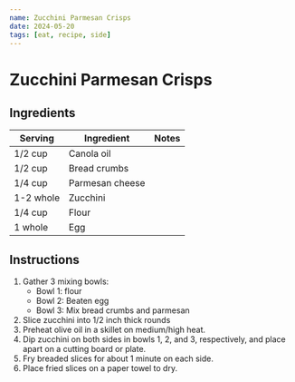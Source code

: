 ```yaml
---
name: Zucchini Parmesan Crisps
date: 2024-05-20
tags: [eat, recipe, side]
---
```


# Zucchini Parmesan Crisps

## Ingredients

| Serving | Ingredient | Notes |
|-|-|-|
| 1/2 cup | Canola oil |  |
| 1/2 cup | Bread crumbs |  |
| 1/4 cup | Parmesan cheese |  |
| 1-2 whole | Zucchini |  |
| 1/4 cup | Flour |  |
| 1 whole | Egg |  |

## Instructions

1. Gather 3 mixing bowls:
    - Bowl 1: flour
    - Bowl 2: Beaten egg
    - Bowl 3: Mix bread crumbs and parmesan
1. Slice zucchini into 1/2 inch thick rounds
1. Preheat olive oil in a skillet on medium/high heat.
1. Dip zucchini on both sides in bowls 1, 2, and 3, respectively, and place apart on a cutting board or plate.
1. Fry breaded slices for about 1 minute on each side.
1. Place fried slices on a paper towel to dry.
